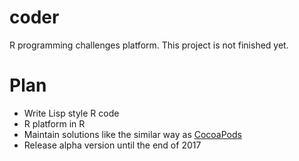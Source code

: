 # coder

R programming challenges platform.
This project is not finished yet.

# Plan

* Write Lisp style R code
* R platform in R
* Maintain solutions like the similar way as [CocoaPods](https://github.com/CocoaPods/Specs)
* Release alpha version until the end of 2017
